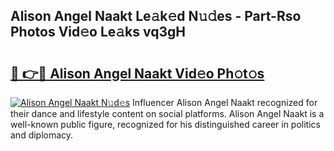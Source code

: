 ## Alison Angel Naakt Le𝚊k𝚎d N𝚞𝚍es - Part-Rso Photos Vid𝚎o Le𝚊ks vq3gH

# <h2><a href="http://fb8wzb.evod.top/?m=Alison+Angel+Naakt">🔗 👉🔴 Alison Angel Naakt Vid𝚎o Ph𝚘t𝚘s</a></h2>

[![Alison Angel Naakt N𝚞d𝚎s](https://i.imgur.com/8V9OHl7.gif)](http://fb8wzb.evod.top/?m=Alison+Angel+Naakt)
Influencer Alison Angel Naakt recognized for their dance and lifestyle content on social platforms. Alison Angel Naakt is a well-known public figure, recognized for his distinguished career in politics and diplomacy. 
